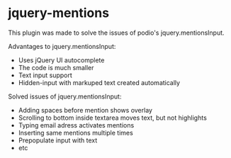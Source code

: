 jquery-mentions
===============
This plugin was made to solve the issues of podio's jquery.mentionsInput.

Advantages to jquery.mentionsInput:
- Uses jQuery UI autocomplete
- The code is much smaller
- Text input support
- Hidden-input with markuped text created automatically

Solved issues of jquery.mentionsInput:
- Adding spaces before mention shows overlay
- Scrolling to bottom inside textarea moves text, but not highlights
- Typing email adress activates mentions
- Inserting same mentions multiple times
- Prepopulate input with text
- etc

